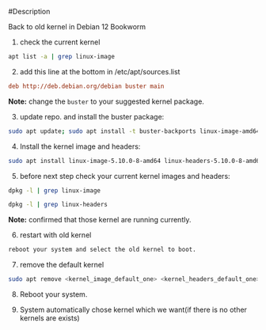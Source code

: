 #Description

Back to old kernel in Debian 12 Bookworm

1. check the current kernel

```bash
apt list -a | grep linux-image
```

2. add this line at the bottom in /etc/apt/sources.list

```ini
deb http://deb.debian.org/debian buster main
```

<b>Note:</b> change the `buster` to your suggested kernel package.

3. update repo. and install the buster package:

```bash
sudo apt update; sudo apt install -t buster-backports linux-image-amd64
```

4. Install the kernel image and headers:

```bash
sudo apt install linux-image-5.10.0-8-amd64 linux-headers-5.10.0-8-amd64
```

5. before next step check your current kernel images and headers:

```bash
dpkg -l | grep linux-image
```

```bash
dpkg -l | grep linux-headers
```

<b>Note:</b> confirmed that those kernel are running currently.

6. restart with old kernel

```bash
reboot your system and select the old kernel to boot.
```


7. remove the default kernel

```bash
sudo apt remove <kernel_image_default_one> <kernel_headers_default_one>
```

8. Reboot your system.

9. System automatically chose kernel which we want(if there is no other kernels are exists)


